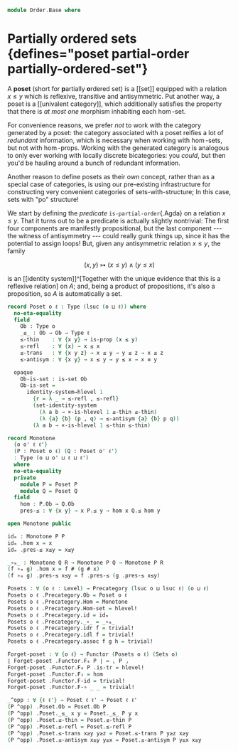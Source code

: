 <!--
```agda
open import 1Lab.Path.Cartesian
open import 1Lab.Reflection

open import Cat.Prelude

import Cat.Reasoning
```
-->

```agda
module Order.Base where
```

# Partially ordered sets {defines="poset partial-order partially-ordered-set"}

A **poset** (short for **p**artially **o**rdered set) is a [[set]]
equipped with a relation $x \le y$ which is reflexive, transitive and
antisymmetric. Put another way, a poset is a [[univalent category]],
which additionally satisfies the property that there is _at most one_
morphism inhabiting each $\hom$-set.

For convenience reasons, we prefer _not_ to work with the category
generated by a poset: the category associated with a poset reifies a lot
of _redundant_ information, which is necessary when working with
$\hom$-sets, but not with $\hom$-props. Working with the generated
category is analogous to only ever working with locally discrete
bicategories: you _could_, but then you'd be hauling around a bunch of
redundant information.

[univalent]: Cat.Univalent.html

Another reason to define posets as their own concept, rather than as a
special case of categories, is using our pre-existing infrastructure for
constructing very convenient categories of sets-with-structure; In this
case, sets with "po" structure!

We start by defining the _predicate_ `is-partial-order`{.Agda} on a
relation $x \le y$. That it turns out to be a predicate is actually
slightly nontrivial: The first four components are manifestly
propositional, but the last component --- the witness of antisymmetry
--- could really gunk things up, since it has the potential to assign
loops! But, given any antisymmetric relation $x \le y$, the family

$$
(x, y) \mapsto (x \le y) \land (y \le x)
$$

is an [[identity system]]^[Together with the unique evidence that this is a
reflexive relation] on $A$; and, being a product of propositions, it's
also a proposition, so $A$ is automatically a set.

```agda
record Poset o ℓ : Type (lsuc (o ⊔ ℓ)) where
  no-eta-equality
  field
    Ob : Type o
    _≤_ : Ob → Ob → Type ℓ
    ≤-thin    : ∀ {x y} → is-prop (x ≤ y)
    ≤-refl    : ∀ {x} → x ≤ x
    ≤-trans   : ∀ {x y z} → x ≤ y → y ≤ z → x ≤ z
    ≤-antisym : ∀ {x y} → x ≤ y → y ≤ x → x ≡ y

  opaque
    Ob-is-set : is-set Ob
    Ob-is-set =
      identity-system→hlevel 1
        {r = λ _ → ≤-refl , ≤-refl}
        (set-identity-system
          (λ a b → ×-is-hlevel 1 ≤-thin ≤-thin)
          (λ {a} {b} (p , q) → ≤-antisym {a} {b} p q))
        (λ a b → ×-is-hlevel 1 ≤-thin ≤-thin)
```

<!--
```agda
instance
  Underlying-Poset : ∀ {o ℓ} → Underlying (Poset o ℓ)
  Underlying-Poset .Underlying.ℓ-underlying = _
  Underlying-Poset .Underlying.⌞_⌟ = Poset.Ob

instance
  Poset-ob-hlevel-proj : hlevel-projection (quote Poset.Ob)
  Poset-ob-hlevel-proj .hlevel-projection.has-level = quote Poset.Ob-is-set
  Poset-ob-hlevel-proj .hlevel-projection.get-level _ = pure (lit (nat 2))
  Poset-ob-hlevel-proj .hlevel-projection.get-argument (_ ∷ _ ∷ arg _ t ∷ _) = pure t
  Poset-ob-hlevel-proj .hlevel-projection.get-argument _ = typeError []

  Poset-≤-hlevel-proj : hlevel-projection (quote Poset._≤_)
  Poset-≤-hlevel-proj .hlevel-projection.has-level = quote Poset.≤-thin
  Poset-≤-hlevel-proj .hlevel-projection.get-level _ = pure (lit (nat 1))
  Poset-≤-hlevel-proj .hlevel-projection.get-argument (_ ∷ _ ∷ arg _ t ∷ _) = pure t
  Poset-≤-hlevel-proj .hlevel-projection.get-argument _ = typeError []
```
-->

```agda
record Monotone
  {o o' ℓ ℓ'}
  (P : Poset o ℓ) (Q : Poset o' ℓ')
  : Type (o ⊔ o' ⊔ ℓ ⊔ ℓ')
  where
  no-eta-equality
  private
    module P = Poset P
    module Q = Poset Q
  field
    hom : P.Ob → Q.Ob
    pres-≤ : ∀ {x y} → x P.≤ y → hom x Q.≤ hom y

open Monotone public
```

<!--
```agda
private
  variable
    o ℓ o' ℓ' o'' ℓ'' : Level
    P Q R : Poset o ℓ

Monotone-is-hlevel : ∀ n → is-hlevel (Monotone P Q) (2 + n)
Monotone-is-hlevel {Q = Q} n =
  Iso→is-hlevel (2 + n) eqv $
  Σ-is-hlevel (2 + n) (Π-is-hlevel (2 + n) λ _ → is-set→is-hlevel+2 Q.Ob-is-set) λ _ →
  Π-is-hlevel' (2 + n) λ _ → Π-is-hlevel' (2 + n) λ _ → Π-is-hlevel (2 + n) λ _ →
  is-prop→is-hlevel-suc {n = suc n} Q.≤-thin
  where
    unquoteDecl eqv = declare-record-iso eqv (quote Monotone)
    module Q = Poset Q

instance
  H-Level-Monotone
    : ∀ {n}
    → H-Level (Monotone P Q) (2 + n)
  H-Level-Monotone = basic-instance 2 (Monotone-is-hlevel 0)

instance
  Funlike-Monotone : ∀ {o o' ℓ ℓ'} → Funlike (Monotone {o} {o'} {ℓ} {ℓ'})
  Funlike-Monotone .Funlike.au = Underlying-Poset
  Funlike-Monotone .Funlike.bu = Underlying-Poset
  Funlike-Monotone .Funlike._#_ = hom

Monotone-pathp
  : ∀ {o ℓ o' ℓ'} {P : I → Poset o ℓ} {Q : I → Poset o' ℓ'}
  → {f : Monotone (P i0) (Q i0)} {g : Monotone (P i1) (Q i1)}
  → PathP (λ i → ⌞ P i ⌟ → ⌞ Q i ⌟) (apply f) (apply g)
  → PathP (λ i → Monotone (P i) (Q i)) f g
Monotone-pathp q i .hom a = q i a
Monotone-pathp {P = P} {Q} {f} {g} q i .Monotone.pres-≤ {x} {y} α =
  is-prop→pathp
    (λ i → Π-is-hlevel³ {A = ⌞ P i ⌟} {B = λ _ → ⌞ P i ⌟} {C = λ x y → P i .Poset._≤_ x y} 1
      λ x y _ → Q i .Poset.≤-thin {q i x} {q i y})
    (λ _ _ α → f .Monotone.pres-≤ α)
    (λ _ _ α → g .Monotone.pres-≤ α) i x y α      

Extensional-Monotone
  : ∀ {o ℓ o' ℓ' ℓr} {P : Poset o ℓ} {Q : Poset o' ℓ'}
  → ⦃ sq : Extensional (⌞ Q ⌟) ℓr ⦄
  → Extensional (Monotone P Q) (o ⊔ ℓr)
Extensional-Monotone {Q = Q} ⦃ sq ⦄ =
  injection→extensional! Monotone-pathp (Extensional-→ ⦃ sq ⦄)

instance
  Extensionality-Monotone 
    : ∀ {o ℓ o' ℓ'} {P : Poset o ℓ} {Q : Poset o' ℓ'}
    → Extensionality (Monotone P Q)
  Extensionality-Monotone = record { lemma = quote Extensional-Monotone }
```
-->

```agda
idₘ : Monotone P P
idₘ .hom x = x
idₘ .pres-≤ x≤y = x≤y

_∘ₘ_ : Monotone Q R → Monotone P Q → Monotone P R
(f ∘ₘ g) .hom x = f # (g # x)
(f ∘ₘ g) .pres-≤ x≤y = f .pres-≤ (g .pres-≤ x≤y)

Posets : ∀ (o ℓ : Level) → Precategory (lsuc o ⊔ lsuc ℓ) (o ⊔ ℓ)
Posets o ℓ .Precategory.Ob = Poset o ℓ
Posets o ℓ .Precategory.Hom = Monotone
Posets o ℓ .Precategory.Hom-set = hlevel!
Posets o ℓ .Precategory.id = idₘ
Posets o ℓ .Precategory._∘_ = _∘ₘ_
Posets o ℓ .Precategory.idr f = trivial!
Posets o ℓ .Precategory.idl f = trivial!
Posets o ℓ .Precategory.assoc f g h = trivial!
```

<!--
```agda
module Posets {o ℓ} = Cat.Reasoning (Posets o ℓ)
```
-->

```agda
Forget-poset : ∀ {o ℓ} → Functor (Posets o ℓ) (Sets o)
∣ Forget-poset .Functor.F₀ P ∣ = ⌞ P ⌟
Forget-poset .Functor.F₀ P .is-tr = hlevel!
Forget-poset .Functor.F₁ = hom
Forget-poset .Functor.F-id = trivial!
Forget-poset .Functor.F-∘ _ _ = trivial!
```

```agda
_^opp : ∀ {ℓ ℓ'} → Poset ℓ ℓ' → Poset ℓ ℓ'
(P ^opp) .Poset.Ob = Poset.Ob P
(P ^opp) .Poset._≤_ x y = Poset._≤_ P y x
(P ^opp) .Poset.≤-thin = Poset.≤-thin P
(P ^opp) .Poset.≤-refl = Poset.≤-refl P
(P ^opp) .Poset.≤-trans x≥y y≥z = Poset.≤-trans P y≥z x≥y
(P ^opp) .Poset.≤-antisym x≥y y≥x = Poset.≤-antisym P y≥x x≥y
```
